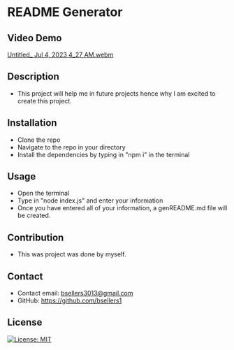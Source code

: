 # README Generator

## Video Demo
[Untitled_ Jul 4, 2023 4_27 AM.webm](https://github.com/bsellers1/ReadMEGenerator2/assets/132436242/712c9143-c281-4def-ad63-dfbc49d28637)

## Description
- This project will help me in future projects hence why I am excited to create this project.  
    
## Installation
- Clone the repo
- Navigate to the repo in your directory
- Install the dependencies by typing in "npm i" in the terminal
    
## Usage
- Open the terminal
- Type in "node index.js" and enter your information
- Once you have entered all of your information, a genREADME.md file will be created.
    
## Contribution
- This was project was done by myself.
    
## Contact
- Contact email: bsellers3013@gmail.com 
- GitHub: https://github.com/bsellers1
    
## License
[![License: MIT](https://img.shields.io/badge/License-MIT-yellow.svg)](https://opensource.org/licenses/MIT)
